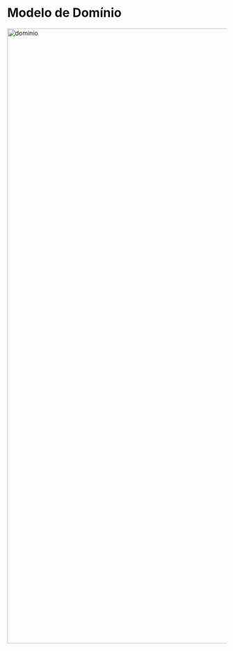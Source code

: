 # Modelo de Domínio
<img width="3461" height="1412" alt="dominio" src="https://github.com/user-attachments/assets/a0a3cc6c-ae17-4bd9-9cbc-ae0e40fc0888" />
